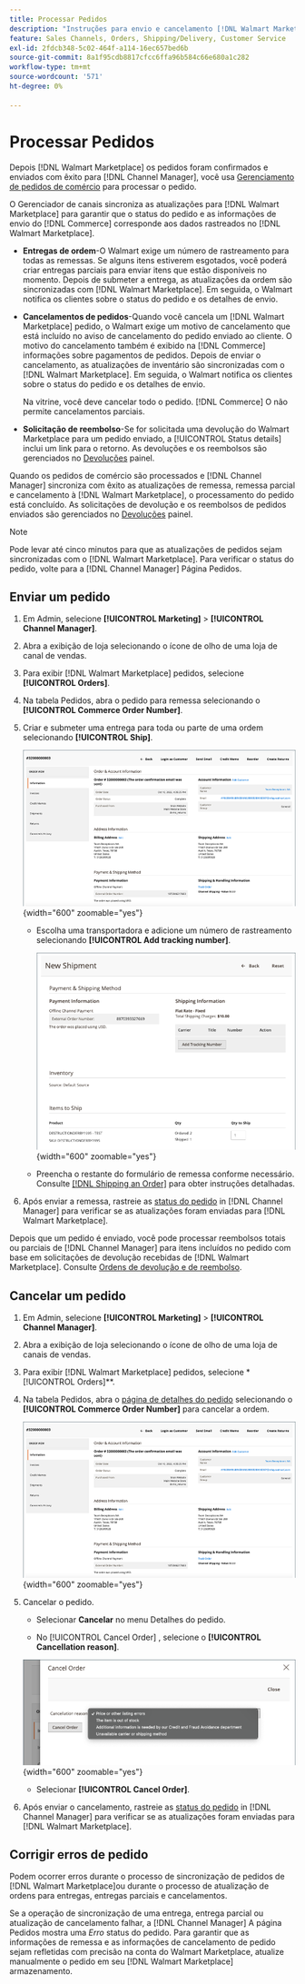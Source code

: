 ```yaml
---
title: Processar Pedidos
description: "Instruções para envio e cancelamento [!DNL Walmart Marketplace] pedidos da Adobe Commerce e da Magento Open Source."
feature: Sales Channels, Orders, Shipping/Delivery, Customer Service
exl-id: 2fdcb348-5c02-464f-a114-16ec657bed6b
source-git-commit: 8a1f95cdb8817cfcc6ffa96b584c66e680a1c282
workflow-type: tm+mt
source-wordcount: '571'
ht-degree: 0%

---
```


# Processar Pedidos

Depois [!DNL Walmart Marketplace] os pedidos foram confirmados e enviados com êxito para [!DNL Channel Manager], você usa [Gerenciamento de pedidos de comércio](https://experienceleague.adobe.com/docs/commerce-admin/stores-sales/order-management/orders/orders.html#orders-workspace) para processar o pedido.

O Gerenciador de canais sincroniza as atualizações para [!DNL Walmart Marketplace] para garantir que o status do pedido e as informações de envio do [!DNL Commerce] corresponde aos dados rastreados no [!DNL Walmart Marketplace].

* **Entregas de ordem**-O Walmart exige um número de rastreamento para todas as remessas. Se alguns itens estiverem esgotados, você poderá criar entregas parciais para enviar itens que estão disponíveis no momento. Depois de submeter a entrega, as atualizações da ordem são sincronizadas com [!DNL Walmart Marketplace]. Em seguida, o Walmart notifica os clientes sobre o status do pedido e os detalhes de envio.

* **Cancelamentos de pedidos**-Quando você cancela um [!DNL Walmart Marketplace] pedido, o Walmart exige um motivo de cancelamento que está incluído no aviso de cancelamento do pedido enviado ao cliente. O motivo do cancelamento também é exibido na [!DNL Commerce] informações sobre pagamentos de pedidos. Depois de enviar o cancelamento, as atualizações de inventário são sincronizadas com o [!DNL Walmart Marketplace]. Em seguida, o Walmart notifica os clientes sobre o status do pedido e os detalhes de envio.

  Na vitrine, você deve cancelar todo o pedido. [!DNL Commerce] O não permite cancelamentos parciais.

* **Solicitação de reembolso**-Se for solicitada uma devolução do Walmart Marketplace para um pedido enviado, a [!UICONTROL Status details] inclui um link para o retorno. As devoluções e os reembolsos são gerenciados no [Devoluções](return-refund-orders.md) painel.

Quando os pedidos de comércio são processados e [!DNL Channel Manager] sincroniza com êxito as atualizações de remessa, remessa parcial e cancelamento à [!DNL Walmart Marketplace], o processamento do pedido está concluído. As solicitações de devolução e os reembolsos de pedidos enviados são gerenciados no [Devoluções](return-refund-orders.md) painel.

>[!NOTE]
>
> Pode levar até cinco minutos para que as atualizações de pedidos sejam sincronizadas com o [!DNL Walmart Marketplace]. Para verificar o status do pedido, volte para a [!DNL Channel Manager] Página Pedidos.

## Enviar um pedido

1. Em Admin, selecione **[!UICONTROL Marketing]** > **[!UICONTROL Channel Manager]**.

1. Abra a exibição de loja selecionando o ícone de olho de uma loja de canal de vendas.

1. Para exibir [!DNL Walmart Marketplace] pedidos, selecione **[!UICONTROL Orders]**.

1. Na tabela Pedidos, abra o pedido para remessa selecionando o **[!UICONTROL Commerce Order Number]**.

1. Criar e submeter uma entrega para toda ou parte de uma ordem selecionando **[!UICONTROL Ship]**.

   ![Exibição detalhada da ordem de comércio para um [!DNL Walmart Marketplace] pedido](assets/order-detail-with-external-order-id.png){width="600" zoomable="yes"}

   * Escolha uma transportadora e adicione um número de rastreamento selecionando **[!UICONTROL Add tracking number]**.

     ![Exibição detalhada da ordem de comércio para um [!DNL Walmart Marketplace] pedido](assets/order-shipment-add-tracking-number.png){width="600" zoomable="yes"}

   * Preencha o restante do formulário de remessa conforme necessário. Consulte [[!DNL Shipping an Order]](https://experienceleague.adobe.com/docs/commerce-admin/stores-sales/order-management/orders/order-ship.html) para obter instruções detalhadas.

1. Após enviar a remessa, rastreie as [status do pedido](manage-orders.md#about-order-status) in [!DNL Channel Manager] para verificar se as atualizações foram enviadas para [!DNL Walmart Marketplace].

Depois que um pedido é enviado, você pode processar reembolsos totais ou parciais de [!DNL Channel Manager] para itens incluídos no pedido com base em solicitações de devolução recebidas de [!DNL Walmart Marketplace]. Consulte [Ordens de devolução e de reembolso](return-refund-orders.md).

## Cancelar um pedido

1. Em Admin, selecione **[!UICONTROL Marketing]** > **[!UICONTROL Channel Manager]**.

1. Abra a exibição de loja selecionando o ícone de olho de uma loja de canais de vendas.

1. Para exibir [!DNL Walmart Marketplace] pedidos, selecione *[!UICONTROL Orders]**.

1. Na tabela Pedidos, abra o [página de detalhes do pedido](manage-orders.md#view-order-detail) selecionando o **[!UICONTROL Commerce Order Number]** para cancelar a ordem.

   ![Exibição detalhada da ordem de comércio para um[!DNL Walmart Marketplace]pedido](assets/order-detail-with-external-order-id.png){width="600" zoomable="yes"}

1. Cancelar o pedido.

   * Selecionar **Cancelar** no menu Detalhes do pedido.

   * No [!UICONTROL Cancel Order] , selecione o **[!UICONTROL Cancellation reason]**.

   ![Exibição detalhada da ordem de comércio para um [!DNL Walmart Marketplace] pedido](assets/cancel-order-reason-selector.png){width="600" zoomable="yes"}

   * Selecionar **[!UICONTROL Cancel Order]**.

1. Após enviar o cancelamento, rastreie as [status do pedido](manage-orders.md#about-order-status) in [!DNL Channel Manager] para verificar se as atualizações foram enviadas para [!DNL Walmart Marketplace].

## Corrigir erros de pedido

Podem ocorrer erros durante o processo de sincronização de pedidos de [!DNL Walmart Marketplace]ou durante o processo de atualização de ordens para entregas, entregas parciais e cancelamentos.

Se a operação de sincronização de uma entrega, entrega parcial ou atualização de cancelamento falhar, a [!DNL Channel Manager] A página Pedidos mostra uma _Erro_ status do pedido. Para garantir que as informações de remessa e as informações de cancelamento de pedido sejam refletidas com precisão na conta do Walmart Marketplace, atualize manualmente o pedido em seu [!DNL Walmart Marketplace] armazenamento.


